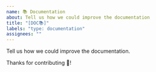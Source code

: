 ```yaml
---
name: 📚 Documentation
about: Tell us how we could improve the documentation
title: "[DOC📚]"
labels: "type: documentation"
assignees: ""
---
```


Tell us how we could improve the documentation.

Thanks for contributing 🎉!